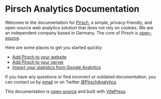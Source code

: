 # Pirsch Analytics Documentation

Welcome to the documentation for [Pirsch](https://pirsch.io/), a simple, privacy-friendly, and open-source web analytics solution that does not rely on cookies. We are an independent company based in Germany. The core of Pirsch is [open-source](https://github.com/pirsch-analytics/pirsch).

Here are some places to get you started quickly:

* [Add Pirsch to your website](/get-started/frontend-integration)
* [Add Pirsch to your server](/get-started/backend-integration)
* [Import your statistics from Google Analytics](/get-started/ga-import)

If you have any questions or find incorrect or outdated documentation, you can contact us by [email](mailto:support@pirsch.io) or on Twitter [@PirschAnalytics](https://twitter.com/PirschAnalytics).

This documentation is [open-source](https://github.com/pirsch-analytics/docs) and built with [VitePress](https://vitepress.vuejs.org/guide/getting-started).
